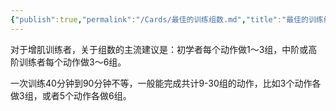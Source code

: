 ```yaml
---
{"publish":true,"permalink":"/Cards/最佳的训练组数.md","title":"最佳的训练组数","created":"2022-12-03","modified":"2023-03-14","published":"2025-07-29T23:04:04.288+08:00","cssclasses":""}
---
```



对于增肌训练者，关于组数的主流建议是：初学者每个动作做1～3组，中阶或高阶训练者每个动作做3～6组。

一次训练40分钟到90分钟不等，一般能完成共计9-30组的动作，比如3个动作各做3组，或者5个动作各做6组。